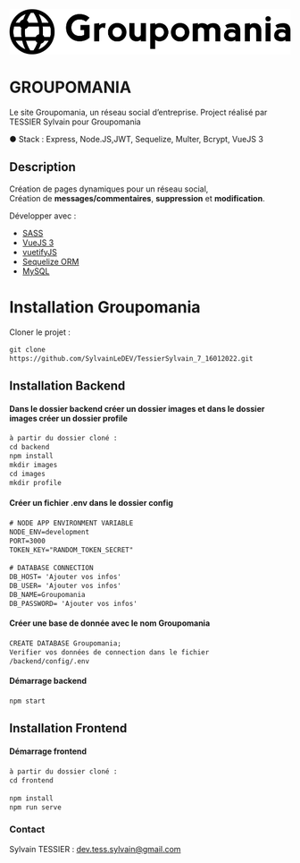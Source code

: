 ![Groupomania](frontend/src/assets/Groupomania_logos/icon-left-font-monochrome-black.svg)
# **GROUPOMANIA**

Le site Groupomania, un réseau social d’entreprise.
Project réalisé par TESSIER Sylvain pour Groupomania


● Stack : Express, Node.JS,JWT, Sequelize, Multer, Bcrypt, VueJS 3 

## Description

Création de pages dynamiques pour un réseau social,  
Création de **messages/commentaires**, **suppression** et **modification**.   

Développer avec :

- [SASS](https://sass-lang.com/documentation)  
- [VueJS 3](https://v3.vuejs.org/)  
- [vuetifyJS](https://next.vuetifyjs.com/en)  
- [Sequelize ORM](https://sequelize.org/v7/)  
- [MySQL](https://www.mysql.com/fr/)


# Installation Groupomania 

Cloner le projet :
````
git clone https://github.com/SylvainLeDEV/TessierSylvain_7_16012022.git
````

## Installation Backend

#### Dans le dossier backend créer un dossier images et dans le dossier images créer un dossier profile 

````
à partir du dossier cloné :
cd backend
npm install
mkdir images
cd images
mkdir profile
````
#### Créer un fichier .env dans le dossier config
```
# NODE APP ENVIRONMENT VARIABLE
NODE_ENV=development
PORT=3000
TOKEN_KEY="RANDOM_TOKEN_SECRET"

# DATABASE CONNECTION
DB_HOST= 'Ajouter vos infos' 
DB_USER= 'Ajouter vos infos'
DB_NAME=Groupomania
DB_PASSWORD= 'Ajouter vos infos'
```

#### Créer une base de donnée avec le nom Groupomania
````
CREATE DATABASE Groupomania;
Verifier vos données de connection dans le fichier /backend/config/.env
````
#### Démarrage backend 

````
npm start
````

## Installation Frontend

#### Démarrage frontend 

```
à partir du dossier cloné :
cd frontend

npm install
npm run serve
```


### Contact

Sylvain TESSIER : <dev.tess.sylvain@gmail.com>


